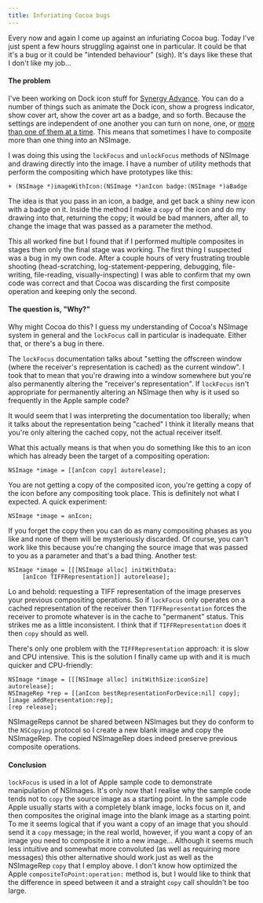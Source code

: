 ```yaml
---
title: Infuriating Cocoa bugs
---
```


Every now and again I come up against an infuriating Cocoa bug. Today I've just spent a few hours struggling against one in particular. It could be that it's a bug or it could be "intended behaviour" (sigh). It's days like these that I don't like my job...





#### The problem

I've been working on Dock icon stuff for [Synergy Advance](http://www.wincent.com/a/products/synergy-advance/). You can do a number of things such as animate the Dock icon, show a progress indicator, show cover art, show the cover art as a badge, and so forth. Because the settings are independent of one another you can turn on none, one, or [more than one of them at a time](http://us.wincent.com/a/about/wincent/weblog/dock-icon-preview3.png). This means that sometimes I have to composite more than one thing into an NSImage.

I was doing this using the `lockFocus` and `unlockFocus` methods of NSImage and drawing directly into the image. I have a number of utility methods that perform the compositing which have prototypes like this:

    + (NSImage *)imageWithIcon:(NSImage *)anIcon badge:(NSImage *)aBadge

The idea is that you pass in an icon, a badge, and get back a shiny new icon with a badge on it. Inside the method I make a `copy` of the icon and do my drawing into that, returning the copy; it would be bad manners, after all, to change the image that was passed as a parameter the method.

This all worked fine but I found that if I performed multiple composites in stages then only the final stage was working. The first thing I suspected was a bug in my own code. After a couple hours of very frustrating trouble shooting (head-scratching, log-statement-peppering, debugging, file-writing, file-reading, visually-inspecting) I was able to confirm that my own code was correct and that Cocoa was discarding the first composite operation and keeping only the second.

#### The question is, "Why?"

Why might Cocoa do this? I guess my understanding of Cocoa's NSImage system in general and the `lockFocus` call in particular is inadequate. Either that, or there's a bug in there.

The `lockFocus` documentation talks about "setting the offscreen window (where the receiver's representation is cached) as the current window". I took that to mean that you're drawing into a window somewhere but you're also permanently altering the "receiver's representation". If `lockFocus` isn't appropriate for permanently altering an NSImage then why is it used so frequently in the Apple sample code?

It would seem that I was interpreting the documentation too liberally; when it talks about the representation being "cached" I think it literally means that you're only altering the cached copy, not the actual receiver itself.

What this actually means is that when you do something like this to an icon which has already been the target of a compositing operation:

    NSImage *image = [[anIcon copy] autorelease];

You are not getting a copy of the composited icon, you're getting a copy of the icon before any compositing took place. This is definitely not what I expected. A quick experiment:

    NSImage *image = anIcon;

If you forget the copy then you can do as many compositing phases as you like and none of them will be mysteriously discarded. Of course, you can't work like this because you're changing the source image that was passed to you as a parameter and that's a bad thing. Another test:

    NSImage *image = [[[NSImage alloc] initWithData:
        [anIcon TIFFRepresentation]] autorelease];

Lo and behold: requesting a TIFF representation of the image preserves your previous compositing operations. So if `lockFocus` only operates on a cached representation of the receiver then `TIFFRepresentation` forces the receiver to promote whatever is in the cache to "permanent" status. This strikes me as a little inconsistent. I think that if `TIFFRepresentation` does it then `copy` should as well.

There's only one problem with the `TIFFRepresentation` approach: it is slow and CPU intensive. This is the solution I finally came up with and it is much quicker and CPU-friendly:

    NSImage *image = [[[NSImage alloc] initWithSize:iconSize] autorelease];
    NSImageRep *rep = [[anIcon bestRepresentationForDevice:nil] copy];
    [image addRepresentation:rep];
    [rep release];

NSImageReps cannot be shared between NSImages but they do conform to the `NSCopying` protocol so I create a new blank image and copy the NSImageRep. The copied NSImageRep does indeed preserve previous composite operations.

#### Conclusion

`lockFocus` is used in a lot of Apple sample code to demonstrate manipulation of NSImages. It's only now that I realise why the sample code tends not to `copy` the source image as a starting point. In the sample code Apple usually starts with a completely blank image, locks focus on it, and then composites the original image into the blank image as a starting point. To me it seems logical that if you want a copy of an image that you should send it a `copy` message; in the real world, however, if you want a copy of an image you need to composite it into a new image... Although it seems much less intuitive and somewhat more convoluted (as well as requiring more messages) this other alternative should work just as well as the NSImageRep `copy` that I employ above. I don't know how optimized the Apple `compositeToPoint:operation:` method is, but I would like to think that the difference in speed between it and a straight `copy` call shouldn't be too large.
